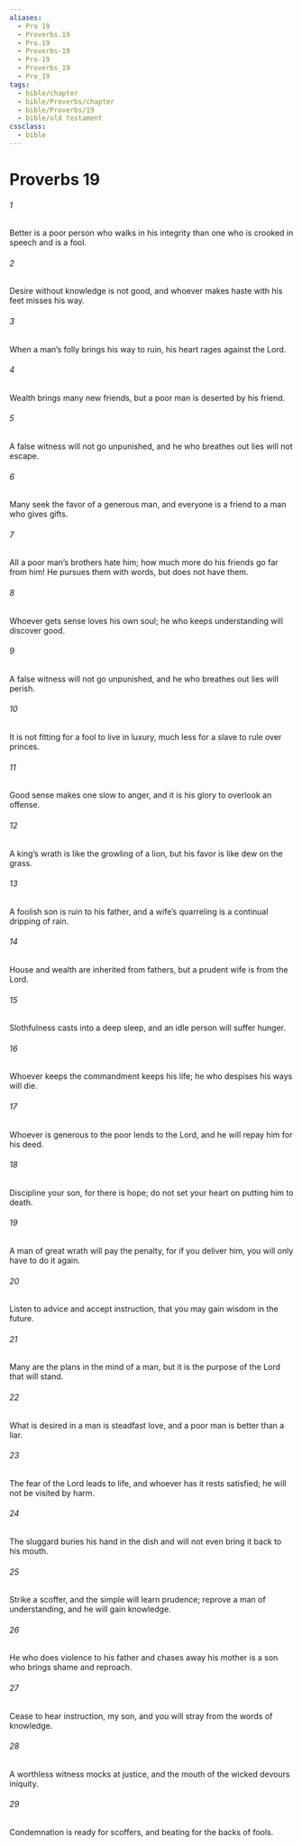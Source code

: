 ```yaml
---
aliases:
  - Pro 19
  - Proverbs.19
  - Pro.19
  - Proverbs-19
  - Pro-19
  - Proverbs_19
  - Pro_19
tags:
  - bible/chapter
  - bible/Proverbs/chapter
  - bible/Proverbs/19
  - bible/old testament
cssclass:
  - bible
---
```


# Proverbs 19

###### 1
Better is a poor person who walks in his integrity than one who is crooked in speech and is a fool.
###### 2
Desire without knowledge is not good, and whoever makes haste with his feet misses his way.
###### 3
When a man’s folly brings his way to ruin, his heart rages against the Lord.
###### 4
Wealth brings many new friends,   but a poor man is deserted by his friend.
###### 5
A false witness will not go unpunished, and he who breathes out lies will not escape.
###### 6
Many seek the favor of a generous man, and everyone is a friend to a man who gives gifts.
###### 7
All a poor man’s brothers hate him;   how much more do his friends go far from him! He pursues them with words, but does not have them.
###### 8
Whoever gets sense loves his own soul; he who keeps understanding will discover good.
###### 9
A false witness will not go unpunished, and he who breathes out lies will perish.
###### 10
It is not fitting for a fool to live in luxury, much less for a slave to rule over princes.
###### 11
Good sense makes one slow to anger, and it is his glory to overlook an offense.
###### 12
A king’s wrath is like the growling of a lion, but his favor is like dew on the grass.
###### 13
A foolish son is ruin to his father, and a wife’s quarreling is a continual dripping of rain.
###### 14
House and wealth are inherited from fathers, but a prudent wife is from the Lord.
###### 15
Slothfulness casts into a deep sleep, and an idle person will suffer hunger.
###### 16
Whoever keeps the commandment keeps his life; he who despises his ways will die.
###### 17
Whoever is generous to the poor lends to the Lord, and he will repay him for his deed.
###### 18
Discipline your son, for there is hope; do not set your heart on putting him to death.
###### 19
A man of great wrath will pay the penalty, for if you deliver him, you will only have to do it again.
###### 20
Listen to advice and accept instruction, that you may gain wisdom in the future.
###### 21
Many are the plans in the mind of a man, but it is the purpose of the Lord  that will stand.
###### 22
What is desired in a man is steadfast love, and a poor man is better than a liar.
###### 23
The fear of the Lord  leads to life, and whoever has it rests satisfied; he will not be visited by harm.
###### 24
The sluggard buries his hand in the dish and will not even bring it back to his mouth.
###### 25
Strike a scoffer, and the simple will learn prudence;   reprove a man of understanding, and he will gain knowledge.
###### 26
He who does violence to his father and chases away his mother is a son who brings shame and reproach.
###### 27
Cease to hear instruction, my son,   and you will stray from the words of knowledge.
###### 28
A worthless witness mocks at justice, and the mouth of the wicked devours iniquity.
###### 29
Condemnation is ready for scoffers, and beating for the backs of fools.


